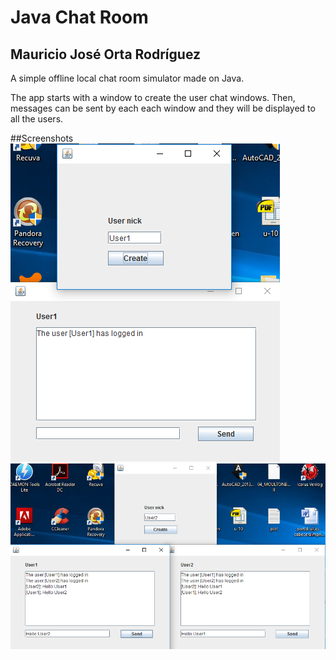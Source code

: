 # Java Chat Room
## Mauricio José Orta Rodríguez

  A simple offline local chat room simulator made on Java.
  
  The app starts with a window to create the user chat windows. Then, messages can be sent by each each window and they will be displayed to
  all the users.
  
 ##Screenshots 
![Chat window 1](chatwindow1.png)
![Chat window 2](chatwindow2.png)
  
  
  

